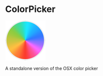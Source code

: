# ColorPicker
![Alt](ColorPicker/Images.xcassets/AppIcon.appiconset/colorpicker-128.png)

A standalone version of the OSX color picker

